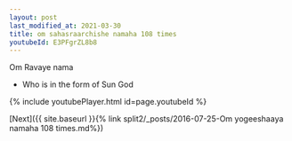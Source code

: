 ```yaml
---
layout: post
last_modified_at: 2021-03-30
title: om sahasraarchishe namaha 108 times
youtubeId: E3PFgrZL8b8
---
```

 
 
Om Ravaye nama 
 
 -  Who is in the form of Sun God 
 
  
 
  
 
 
 
 
 
 


{% include youtubePlayer.html id=page.youtubeId %}
 
[Next]({{ site.baseurl }}{% link  split2/_posts/2016-07-25-Om yogeeshaaya namaha 108 times.md%})
 
